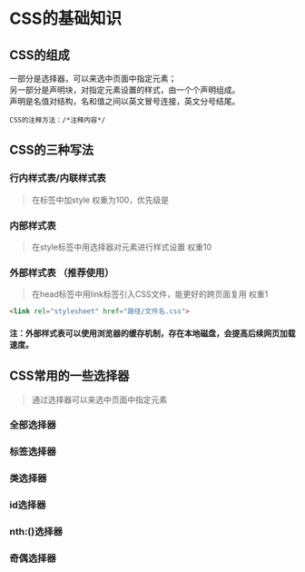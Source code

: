 # CSS的基础知识

## CSS的组成
一部分是选择器，可以来选中页面中指定元素；<br/>
另一部分是声明块，对指定元素设置的样式，由一个个声明组成。<br/>
声明是名值对结构，名和值之间以英文冒号连接，英文分号结尾。
```
CSS的注释方法：/*注释内容*/
```
## CSS的三种写法
### 行内样式表/内联样式表
> 在标签中加style
> 权重为100，优先级是

### 内部样式表
> 在style标签中用选择器对元素进行样式设置
> 权重10

### 外部样式表 （推荐使用）
> 在head标签中用link标签引入CSS文件，能更好的跨页面复用
> 权重1
```html
<link rel="stylesheet" href="路径/文件名.css">
```
#### 注：外部样式表可以使用浏览器的缓存机制，存在本地磁盘，会提高后续网页加载速度。

## CSS常用的一些选择器
> 通过选择器可以来选中页面中指定元素
### 全部选择器
### 标签选择器
### 类选择器
### id选择器
### nth:()选择器
### 奇偶选择器

